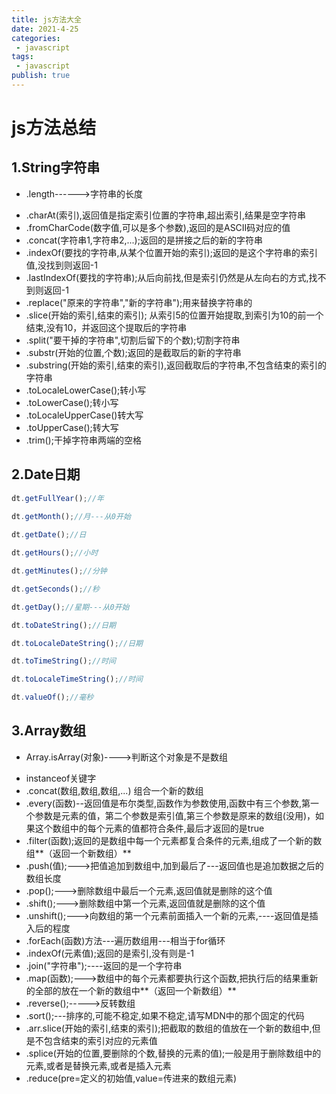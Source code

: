 ```yaml
---
title: js方法大全
date: 2021-4-25
categories:
 - javascript
tags:
 - javascript
publish: true
---
```


<!-- more -->

# js方法总结

## 1.String字符串

- .length------>字符串的长度


* .charAt(索引),返回值是指定索引位置的字符串,超出索引,结果是空字符串
* .fromCharCode(数字值,可以是多个参数),返回的是ASCII码对应的值
* .concat(字符串1,字符串2,...);返回的是拼接之后的新的字符串
* .indexOf(要找的字符串,从某个位置开始的索引);返回的是这个字符串的索引值,没找到则返回-1
* .lastIndexOf(要找的字符串);从后向前找,但是索引仍然是从左向右的方式,找不到则返回-1
* .replace("原来的字符串","新的字符串");用来替换字符串的
* .slice(开始的索引,结束的索引); 从索引5的位置开始提取,到索引为10的前一个结束,没有10，并返回这个提取后的字符串
* .split("要干掉的字符串",切割后留下的个数);切割字符串
* .substr(开始的位置,个数);返回的是截取后的新的字符串
* .substring(开始的索引,结束的索引),返回截取后的字符串,不包含结束的索引的字符串
* .toLocaleLowerCase();转小写
* .toLowerCase();转小写
* .toLocaleUpperCase()转大写
* .toUpperCase();转大写
* .trim();干掉字符串两端的空格

## 2.Date日期

```js
dt.getFullYear();//年
 
dt.getMonth();//月---从0开始

dt.getDate();//日

dt.getHours();//小时

dt.getMinutes();//分钟

dt.getSeconds();//秒

dt.getDay();//星期---从0开始

dt.toDateString();//日期

dt.toLocaleDateString();//日期

dt.toTimeString();//时间

dt.toLocaleTimeString();//时间

dt.valueOf();//毫秒
```
## 3.Array数组

- Array.isArray(对象)---->判断这个对象是不是数组


* instanceof关键字
* .concat(数组,数组,数组,...) 组合一个新的数组
* .every(函数)--返回值是布尔类型,函数作为参数使用,函数中有三个参数,第一个参数是元素的值，第二个参数是索引值,第三个参数是原来的数组(没用)，如果这个数组中的每个元素的值都符合条件,最后才返回的是true
* .filter(函数);返回的是数组中每一个元素都复合条件的元素,组成了一个新的数组**（返回一个新数组）**
* .push(值);--->把值追加到数组中,加到最后了---返回值也是追加数据之后的数组长度
* .pop();--->删除数组中最后一个元素,返回值就是删除的这个值
* .shift();--->删除数组中第一个元素,返回值就是删除的这个值
* .unshift();--->向数组的第一个元素前面插入一个新的元素,----返回值是插入后的程度
* .forEach(函数)方法---遍历数组用---相当于for循环
* .indexOf(元素值);返回的是索引,没有则是-1
* .join("字符串");----返回的是一个字符串
* .map(函数);--->数组中的每个元素都要执行这个函数,把执行后的结果重新的全部的放在一个新的数组中**（返回一个新数组）**
* .reverse();----->反转数组
* .sort();---排序的,可能不稳定,如果不稳定,请写MDN中的那个固定的代码
* .arr.slice(开始的索引,结束的索引);把截取的数组的值放在一个新的数组中,但是不包含结束的索引对应的元素值
* .splice(开始的位置,要删除的个数,替换的元素的值);一般是用于删除数组中的元素,或者是替换元素,或者是插入元素
* .reduce(pre=定义的初始值,value=传进来的数组元素)
